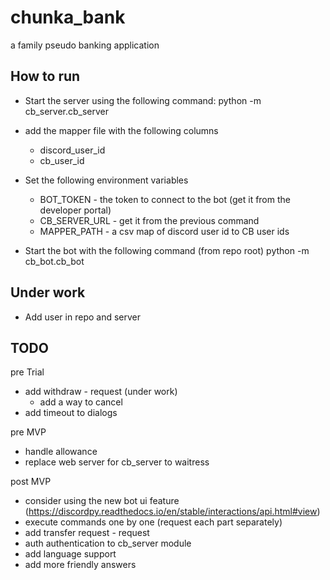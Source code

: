 # chunka_bank
a family pseudo banking application

## How to run
- Start the server using the following command:
python -m cb_server.cb_server <database path>
- add the mapper file with the following columns
  - discord_user_id
  - cb_user_id
- Set the following environment variables
  - BOT_TOKEN - the token to connect to the bot (get it from the developer portal)
  - CB_SERVER_URL - get it from the previous command 
  - MAPPER_PATH - a csv map of discord user id to CB user ids 


- Start the bot with the following command (from repo root)
python -m cb_bot.cb_bot

## Under work
- Add user in repo and server

## TODO
pre Trial
- add withdraw - request (under work)
  - add a way to cancel 
- add timeout to dialogs

pre MVP
- handle allowance
- replace web server for cb_server to waitress

post MVP
- consider using the new bot ui feature (https://discordpy.readthedocs.io/en/stable/interactions/api.html#view)
- execute commands one by one (request each part separately)
- add transfer request - request 
- auth authentication to cb_server module
- add language support
- add more friendly answers



